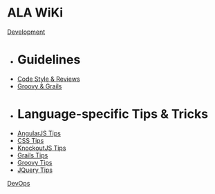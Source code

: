 # ALA WiKi

[Development]()

  * # Guidelines
  * [Code Style & Reviews](wiki/development/codeReviews.md)
  * [Groovy & Grails](wiki/development/groovy&grails-guidelines.md)
  * # Language-specific Tips & Tricks
  * [AngularJS Tips](wiki/development/angularjs_tips.md)
  * [CSS Tips](wiki/development/css_tips.md)
  * [KnockoutJS Tips](wiki/development/knockoutjs_tips.md)
  * [Grails Tips](wiki/development/grails_tips.md)
  * [Groovy Tips](wiki/development/groovy_tips.md)
  * [JQuery Tips](wiki/development/jquery_tips.md)
          
[DevOps](todo.md)
